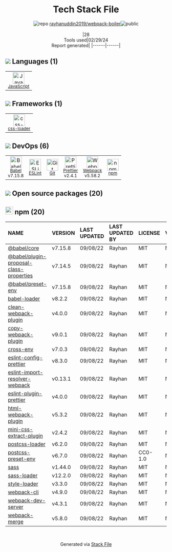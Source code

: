<!--
&lt;--- Readme.md Snippet without images Start ---&gt;
## Tech Stack
rayhanuddin2019/webpack-boiler is built on the following main stack:

- [JavaScript](https://developer.mozilla.org/en-US/docs/Web/JavaScript) – Languages
- [css-loader](https://github.com/webpack-contrib/css-loader) – CSS Pre-processors / Extensions
- [Babel](http://babeljs.io/) – JavaScript Compilers
- [ESLint](http://eslint.org/) – Code Review
- [Prettier](https://prettier.io/) – Code Review
- [Webpack](http://webpack.js.org) – JS Build Tools / JS Task Runners

Full tech stack [here](/techstack.md)

&lt;--- Readme.md Snippet without images End ---&gt;

&lt;--- Readme.md Snippet with images Start ---&gt;
## Tech Stack
rayhanuddin2019/webpack-boiler is built on the following main stack:

- <img width='25' height='25' src='https://img.stackshare.io/service/1209/javascript.jpeg' alt='JavaScript'/> [JavaScript](https://developer.mozilla.org/en-US/docs/Web/JavaScript) – Languages
- <img width='25' height='25' src='https://img.stackshare.io/service/8074/default_d2b16fd6997fb2e164de645a34f9b8d5a880d999.png' alt='css-loader'/> [css-loader](https://github.com/webpack-contrib/css-loader) – CSS Pre-processors / Extensions
- <img width='25' height='25' src='https://img.stackshare.io/service/2739/-1wfGjNw.png' alt='Babel'/> [Babel](http://babeljs.io/) – JavaScript Compilers
- <img width='25' height='25' src='https://img.stackshare.io/service/3337/Q4L7Jncy.jpg' alt='ESLint'/> [ESLint](http://eslint.org/) – Code Review
- <img width='25' height='25' src='https://img.stackshare.io/service/7035/default_66f265943abed56bcdbfca1c866a4261b1fbb063.jpg' alt='Prettier'/> [Prettier](https://prettier.io/) – Code Review
- <img width='25' height='25' src='https://img.stackshare.io/service/1682/IMG_4636.PNG' alt='Webpack'/> [Webpack](http://webpack.js.org) – JS Build Tools / JS Task Runners

Full tech stack [here](/techstack.md)

&lt;--- Readme.md Snippet with images End ---&gt;
-->
<div align="center">

# Tech Stack File
![](https://img.stackshare.io/repo.svg "repo") [rayhanuddin2019/webpack-boiler](https://github.com/rayhanuddin2019/webpack-boiler)![](https://img.stackshare.io/public_badge.svg "public")
<br/><br/>
|28<br/>Tools used|02/29/24 <br/>Report generated|
|------|------|
</div>

## <img src='https://img.stackshare.io/languages.svg'/> Languages (1)
<table><tr>
  <td align='center'>
  <img width='36' height='36' src='https://img.stackshare.io/service/1209/javascript.jpeg' alt='JavaScript'>
  <br>
  <sub><a href="https://developer.mozilla.org/en-US/docs/Web/JavaScript">JavaScript</a></sub>
  <br>
  <sub></sub>
</td>

</tr>
</table>

## <img src='https://img.stackshare.io/frameworks.svg'/> Frameworks (1)
<table><tr>
  <td align='center'>
  <img width='36' height='36' src='https://img.stackshare.io/service/8074/default_d2b16fd6997fb2e164de645a34f9b8d5a880d999.png' alt='css-loader'>
  <br>
  <sub><a href="https://github.com/webpack-contrib/css-loader">css-loader</a></sub>
  <br>
  <sub></sub>
</td>

</tr>
</table>

## <img src='https://img.stackshare.io/devops.svg'/> DevOps (6)
<table><tr>
  <td align='center'>
  <img width='36' height='36' src='https://img.stackshare.io/service/2739/-1wfGjNw.png' alt='Babel'>
  <br>
  <sub><a href="http://babeljs.io/">Babel</a></sub>
  <br>
  <sub>v7.15.8</sub>
</td>

<td align='center'>
  <img width='36' height='36' src='https://img.stackshare.io/service/3337/Q4L7Jncy.jpg' alt='ESLint'>
  <br>
  <sub><a href="http://eslint.org/">ESLint</a></sub>
  <br>
  <sub></sub>
</td>

<td align='center'>
  <img width='36' height='36' src='https://img.stackshare.io/service/1046/git.png' alt='Git'>
  <br>
  <sub><a href="http://git-scm.com/">Git</a></sub>
  <br>
  <sub></sub>
</td>

<td align='center'>
  <img width='36' height='36' src='https://img.stackshare.io/service/7035/default_66f265943abed56bcdbfca1c866a4261b1fbb063.jpg' alt='Prettier'>
  <br>
  <sub><a href="https://prettier.io/">Prettier</a></sub>
  <br>
  <sub>v2.4.1</sub>
</td>

<td align='center'>
  <img width='36' height='36' src='https://img.stackshare.io/service/1682/IMG_4636.PNG' alt='Webpack'>
  <br>
  <sub><a href="http://webpack.js.org">Webpack</a></sub>
  <br>
  <sub>v5.58.2</sub>
</td>

<td align='center'>
  <img width='36' height='36' src='https://img.stackshare.io/service/1120/lejvzrnlpb308aftn31u.png' alt='npm'>
  <br>
  <sub><a href="https://www.npmjs.com/">npm</a></sub>
  <br>
  <sub></sub>
</td>

</tr>
</table>


## <img src='https://img.stackshare.io/group.svg' /> Open source packages (20)</h2>

## <img width='24' height='24' src='https://img.stackshare.io/service/1120/lejvzrnlpb308aftn31u.png'/> npm (20)

|NAME|VERSION|LAST UPDATED|LAST UPDATED BY|LICENSE|VULNERABILITIES|
|:------|:------|:------|:------|:------|:------|
|[@babel/core](https://www.npmjs.com/@babel/core)|v7.15.8|09/08/22|Rayhan |MIT|N/A|
|[@babel/plugin-proposal-class-properties](https://www.npmjs.com/@babel/plugin-proposal-class-properties)|v7.14.5|09/08/22|Rayhan |MIT|N/A|
|[@babel/preset-env](https://www.npmjs.com/@babel/preset-env)|v7.15.8|09/08/22|Rayhan |MIT|N/A|
|[babel-loader](https://www.npmjs.com/babel-loader)|v8.2.2|09/08/22|Rayhan |MIT|N/A|
|[clean-webpack-plugin](https://www.npmjs.com/clean-webpack-plugin)|v4.0.0|09/08/22|Rayhan |MIT|N/A|
|[copy-webpack-plugin](https://www.npmjs.com/copy-webpack-plugin)|v9.0.1|09/08/22|Rayhan |MIT|N/A|
|[cross-env](https://www.npmjs.com/cross-env)|v7.0.3|09/08/22|Rayhan |MIT|N/A|
|[eslint-config-prettier](https://www.npmjs.com/eslint-config-prettier)|v8.3.0|09/08/22|Rayhan |MIT|N/A|
|[eslint-import-resolver-webpack](https://www.npmjs.com/eslint-import-resolver-webpack)|v0.13.1|09/08/22|Rayhan |MIT|N/A|
|[eslint-plugin-prettier](https://www.npmjs.com/eslint-plugin-prettier)|v4.0.0|09/08/22|Rayhan |MIT|N/A|
|[html-webpack-plugin](https://www.npmjs.com/html-webpack-plugin)|v5.3.2|09/08/22|Rayhan |MIT|N/A|
|[mini-css-extract-plugin](https://www.npmjs.com/mini-css-extract-plugin)|v2.4.2|09/08/22|Rayhan |MIT|N/A|
|[postcss-loader](https://www.npmjs.com/postcss-loader)|v6.2.0|09/08/22|Rayhan |MIT|N/A|
|[postcss-preset-env](https://www.npmjs.com/postcss-preset-env)|v6.7.0|09/08/22|Rayhan |CC0-1.0|N/A|
|[sass](https://www.npmjs.com/sass)|v1.44.0|09/08/22|Rayhan |MIT|N/A|
|[sass-loader](https://www.npmjs.com/sass-loader)|v12.2.0|09/08/22|Rayhan |MIT|N/A|
|[style-loader](https://www.npmjs.com/style-loader)|v3.3.0|09/08/22|Rayhan |MIT|N/A|
|[webpack-cli](https://www.npmjs.com/webpack-cli)|v4.9.0|09/08/22|Rayhan |MIT|N/A|
|[webpack-dev-server](https://www.npmjs.com/webpack-dev-server)|v4.3.1|09/08/22|Rayhan |MIT|N/A|
|[webpack-merge](https://www.npmjs.com/webpack-merge)|v5.8.0|09/08/22|Rayhan |MIT|N/A|

<br/>
<div align='center'>

Generated via [Stack File](https://github.com/marketplace/stack-file)
